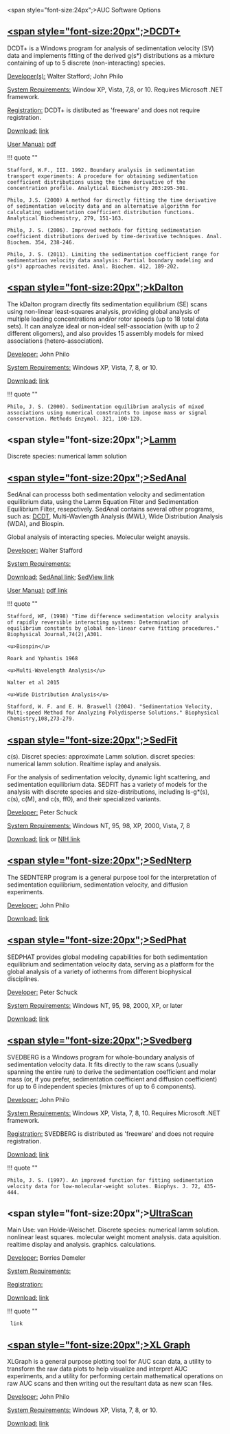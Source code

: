 <span style="font-size:24px";>AUC Software Options</span>

## [<span style="font-size:20px";><u>DCDT+</u></span>](http://www.jphilo.mailway.com/dcdt+.htm)

DCDT+ is a Windows program for analysis of sedimentation velocity (SV) data and implements fitting of the derived g(s*) distributions as a mixture containing of up to 5 discrete (non-interacting) species.

<u>Developer(s):</u> Walter Stafford; John Philo

<u>System Requirements:</u> Window XP, Vista, 7,8, or 10. Requires Microsoft .NET framework.

<u>Registration:</u> DCDT+ is distibuted as 'freeware' and does not require registration.

<u>Download:</u> [link](http://www.jphilo.mailway.com/download.htm)

<u>User Manual:</u> [pdf](https://manualzz.com/doc/6780795/dcdt--user-manual---john-philo-s-software-home-page)

!!! quote ""

    Stafford, W.F., III. 1992. Boundary analysis in sedimentation transport experiments: A procedure for obtaining sedimentation coefficient distributions using the time derivative of the concentration profile. Analytical Biochemistry 203:295-301.

    Philo, J.S. (2000) A method for directly fitting the time derivative of sedimentation velocity data and an alternative algorithm for calculating sedimentation coefficient distribution functions. Analytical Biochemistry, 279, 151-163.
    
    Philo, J. S. (2006). Improved methods for fitting sedimentation coefficient distributions derived by time-derivative techniques. Anal. Biochem. 354, 238-246.

    Philo, J. S. (2011). Limiting the sedimentation coefficient range for sedimentation velocity data analysis: Partial boundary modeling and g(s*) approaches revisited. Anal. Biochem. 412, 189-202.

## [<span style="font-size:20px";><u>kDalton</u></span>](http://www.jphilo.mailway.com/kdalton.htm)

The kDalton program directly fits sedimentation equilibrium (SE) scans using non-linear least-squares analysis, providing global analysis of multiple loading concentrations and/or rotor speeds (up to 18 total data sets). It can analyze ideal or non-ideal self-association (with up to 2 different oligomers), and also provides 15 assembly models for mixed associations (hetero-association).

<u>Developer:</u> John Philo

<u>System Requirements:</u> Windows XP, Vista, 7, 8, or 10.

<u>Download:</u> [link](http://www.jphilo.mailway.com/download.htm)

!!! quote ""

    Philo, J. S. (2000). Sedimentation equilibrium analysis of mixed associations using numerical constraints to impose mass or signal conservation. Methods Enzymol. 321, 100-120.


## <span style="font-size:20px";><u>Lamm</u></span>

Discrete species: numerical lamm solution


## [<span style="font-size:20px";><u>SedAnal</u></span>](https://sedanal.org/)

SedAnal can processs both sedimentation velocity and sedimentation equilibrium data, using the Lamm Equation Filter and Sedimentation Equilibrium Filter, resepctively. SedAnal contains several other programs, such as: [DCDT](/probable-eureka/software#DCDT+), Multi-Wavlength Analysis (MWL), Wide Distribution Analysis (WDA), and Biospin.

Global analysis of interacting species. Molecular weight anaysis.

<u>Developer:</u> Walter Stafford

<u>System Requirements:</u>

<u>Download:</u> [SedAnal link](https://sedanal.org/latest/); [SedView link](https://sedanal.org/sedview/)

<u>User Manual:</u> [pdf link](https://sedanal.org/latest/Sedanal_manual.pdf)

!!! quote ""

    Stafford, WF, (1998) "Time difference sedimentation velocity analysis of rapidly reversible interacting systems: Determination of equilibrium constants by global non-linear curve fitting procedures." Biophysical Journal,74(2),A301.
    
    <u>Biospin</u>

    Roark and Yphantis 1968
    
    <u>Multi-Wavelength Analysis</u>
    
    Walter et al 2015
    
    <u>Wide Distribution Analysis</u>

    Stafford, W. F. and E. H. Braswell (2004). "Sedimentation Velocity, Multi-speed Method for Analyzing Polydisperse Solutions." Biophysical Chemistry,108,273-279.


## [<span style="font-size:20px";><u>SedFit</u></span>](https://sedfitsedphat.github.io/)

c(s). Discret species: approximate Lamm solution. discret species: numerical lamm solution. Realtime isplay and analysis.

For the analysis of sedimentation velocity, dynamic light scattering, and sedimentation equilibrium data. SEDFIT has a variety of models for the analysis with discrete species and size-distributions, including ls-g*(s), c(s), c(M), and c(s, ff0), and their specialized variants.

<u>Developer:</u> Peter Schuck

<u>System Requirements:</u> Windows NT, 95, 98, XP, 2000, Vista, 7, 8

<u>Download:</u> [link](https://sedfitsedphat.github.io/download.htm) or [NIH link](https://sedfitsedphat.nibib.nih.gov/software/default.aspx)
 
## [<span style="font-size:20px";><u>SedNterp</u></span>](http://www.jphilo.mailway.com/sednterp.htm)

The SEDNTERP program is a general purpose tool for the interpretation of sedimentation equilibrium, sedimentation velocity, and diffusion experiments.

<u>Developer:</u> John Philo

<u>Download:</u> [link](http://www.jphilo.mailway.com/download.htm)

## [<span style="font-size:20px";><u>SedPhat</u></span>](https://sedfitsedphat.github.io/sedphat/sedphat.htm)

SEDPHAT provides global modeling capabilities for both sedimentation equilibrium and sedimentation velocity data, serving as a platform for the global analysis of a variety of iotherms from different biophysical disciplines.

<u>Developer:</u> Peter Schuck

<u>System Requirements:</u> Windows NT, 95, 98, 2000, XP, or later

<u>Download:</u> [link](https://sedfitsedphat.github.io/sedphat/download.htm) 


## [<span style="font-size:20px";><u>Svedberg</u></span>](http://www.jphilo.mailway.com/svedberg.htm)

SVEDBERG is a Windows program for whole-boundary analysis of sedimentation velocity data. It fits directly to the raw scans (usually spanning the entire run) to derive the sedimentation coefficient and molar mass (or, if you prefer, sedimentation coefficient and diffusion coefficient) for up to 6 independent species (mixtures of up to 6 components). 

<u>Developer:</u> John Philo

<u>System Requirements:</u> Windows XP, Vista, 7, 8, 10. Requires Microsoft .NET framework.

<u>Registration:</u> SVEDBERG is distributed as 'freeware' and does not require registration.

<u>Download:</u> [link](http://www.jphilo.mailway.com/download.htm)

!!! quote ""

    Philo, J. S. (1997). An improved function for fitting sedimentation velocity data for low-molecular-weight solutes. Biophys. J. 72, 435-444.


## <span style="font-size:20px";><u>UltraScan</u></span>

Main Use: van Holde-Weischet. Discrete species: numerical lamm solution. nonlinear least squares. molecular weight moment analysis. data aquisition. realtime display and analysis. graphics. calculations. <br>

<u>Developer:</u> Borries Demeler

<u>System Requirements:</u>

<u>Registration:</u>

<u>Download:</u> [link]()

!!! quote ""

     link

## [<span style="font-size:20px";><u>XL Graph</u></span>](http://www.jphilo.mailway.com/xlgraph.htm)

XLGraph is a general purpose plotting tool for AUC scan data, a utility to transform the raw data plots to help visualize and interpret AUC experiments, and a utility for performing certain mathematical operations on raw AUC scans and then writing out the resultant data as new scan files.

<u>Developer:</u> John Philo

<u>System Requirements:</u> Windows XP, Vista, 7, 8, or 10.

<u>Download:</u> [link](http://www.jphilo.mailway.com/download.htm)
